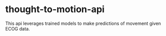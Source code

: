 # thought-to-motion-api

This api leverages trained models to make predictions of movement given ECOG data.
